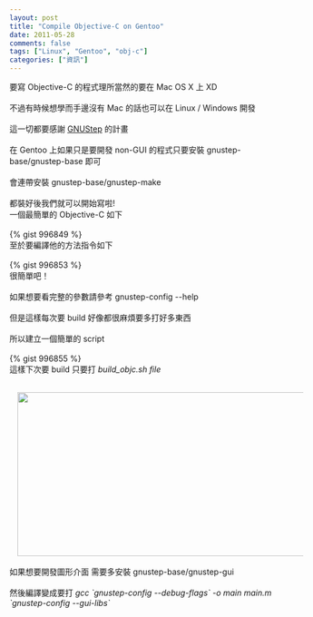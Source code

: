 ```yaml
---
layout: post
title: "Compile Objective-C on Gentoo"
date: 2011-05-28
comments: false
tags: ["Linux", "Gentoo", "obj-c"]
categories: ["資訊"]
---
```


要寫 Objective-C 的程式理所當然的要在 Mac OS X 上 XD<br /><br />不過有時候想學而手邊沒有 Mac 的話也可以在 Linux / Windows 開發<br /><br />這一切都要感謝 <a href='http://en.wikipedia.org/wiki/GNUstep'>GNUStep</a> 的計畫<br /><br />在 Gentoo 上如果只是要開發 non-GUI 的程式只要安裝 gnustep-base/gnustep-base 即可<br /><br />會連帶安裝 gnustep-base/gnustep-make<br /><br />都裝好後我們就可以開始寫啦!<br /><!--more-->一個最簡單的 Objective-C 如下<br /><br />{% gist 996849 %}<br />至於要編譯他的方法指令如下<br /><br />{% gist 996853 %}<br />很簡單吧！<br /><br />如果想要看完整的參數請參考 gnustep-config --help<br /><br />但是這樣每次要 build 好像都很麻煩要多打好多東西<br /><br />所以建立一個簡單的 script<br /><br />{% gist 996855 %}<br />這樣下次要 build 只要打 <em>build_objc.sh file</em><br /><br /><div class="separator" style="clear: both; text-align: center;"><a href="http://4.bp.blogspot.com/-YIoHmeZkG8E/TeD2-2tevHI/AAAAAAAAA4Q/EoIgXEyeBR4/s6400/%25E8%259E%25A2%25E5%25B9%2595%25E5%25BF%25AB%25E7%2585%25A7%2B2011-05-28%2B%25E4%25B8%258B%25E5%258D%25889.21.25.png" imageanchor="1" style="margin-left:1em; margin-right:1em"><img border="0" height="289" width="640" src="http://4.bp.blogspot.com/-YIoHmeZkG8E/TeD2-2tevHI/AAAAAAAAA4Q/EoIgXEyeBR4/s640/%25E8%259E%25A2%25E5%25B9%2595%25E5%25BF%25AB%25E7%2585%25A7%2B2011-05-28%2B%25E4%25B8%258B%25E5%258D%25889.21.25.png" /></a></div><br />如果想要開發圖形介面 需要多安裝 gnustep-base/gnustep-gui<br /><br />然後編譯變成要打 <em>gcc \`gnustep-config --debug-flags\` -o main main.m \`gnustep-config --gui-libs\`</em>
